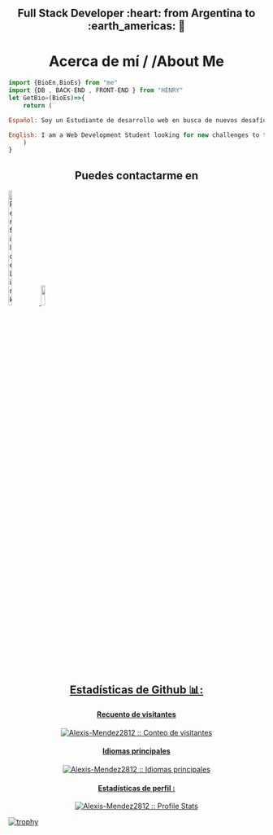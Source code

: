 <h2 align="center">
Full Stack Developer :heart: from Argentina to :earth_americas: 💛
</h2>
<h1 align="center">Acerca de mí / /About Me</h1>

```js
import {BioEn,BioEs} from "me"
import {DB , BACK-END , FRONT-END } from "HENRY"
let GetBio=(BioEs)=>{
	return (

Español: Soy un Estudiante de desarrollo web en busca de nuevos desafíos para ponerme a prueba y aprender nuevas habilidades para crecer como programador y persona. Hice un cursado en Henry ,donde aprendí a hacer paginas web tanto desde el Frontend como el Backend , me divierte programar y crear mundos nuevos con mi imaginación.

English: I am a Web Development Student looking for new challenges to test myself and learn new skills to grow as a programmer and person. I took a course at Henry, where I learned to make web pages both from the Frontend and the Backend, I enjoy programming and creating new worlds with my imagination.
	)
}
```











<h2 align="center">Puedes contactarme en  </h2>


  <a href="https://www.linkedin.com/en/angel-santiago-jaime-zavala-601813199/">
    <img src="https://1000marcas.net/wp-content/uploads/2020/01/Logo-Linkedin.png" alt="Perfil de LinkedIn Ángel Santiago Jaime Zavala" height="24%" width="12%">
  </a>
<a href="mailto:281212.namaste@gmail.com" ><img height="10%" width="12%" src="https://logodownload.org/wp-content/uploads/2018/03/gmail-logo-16.png">
</span>

<h2 align="center">Estadísticas de Github 📊: </h2>

<h4 align="center">Recuento de visitantes </h4>

<p align="center"><img src="https://profile-counter.glitch.me/{Alexis-Mendez2812}/count.svg" alt="Alexis-Mendez2812 :: Conteo de visitantes" /></p>

<h4 align="center">Idiomas principales  </h4>

<p align="center"><img src="https://github-readme-stats.vercel.app/api/top-langs/?username=Alexis-Mendez2812&langs_count=10&theme=tokyonight&layout=compact" alt="Alexis-Mendez2812 :: Idiomas principales" /></p>

<h4 align="center">Estadísticas de perfil : </h4>

<p align="center"><img src="https://github-readme-stats.vercel.app/api?username=Alexis-Mendez2812&show_icons=true&theme=synthwave" alt="Alexis-Mendez2812 :: Profile Stats" /></p>

[![trophy](https://github-profile-trophy.vercel.app/?username=Alexis-Mendez2812)](https://github.com/ryo-ma/github-profile-trophy)

<!---
Alexis-Mendez2812/Alexis-Mendez2812 is a ✨ special ✨ repository because its `README.md` (this file) appears on your GitHub profile.
You can click the Preview link to take a look at your changes.
--->
